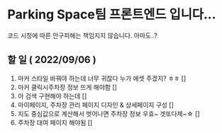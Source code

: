 # Parking Space팀 프론트엔드 입니다...

코드 시청에 따른 안구피해는 책임지지 않습니다. 아마도..?

## 할 일 ( 2022/09/06 )

1. 마커 스타일 바꿔야 하는데 너무 귀찮다 누가 에셋 주겠지? ㅎㅎ []
2. 마커 클릭시주차장 정보 뜨게 해야함 []
3. 아 검색 구현해야 하는데 []
4. 마이페이지, 주차장 관리 페이지 디자인 & 상세페이지 구성 []
5. 지도 중심값으로 계산해서 벗어나면 주차장 정보 우효~ 겟또다제~☆ []
6. 주차장 대여 페이지 해야됨 []
